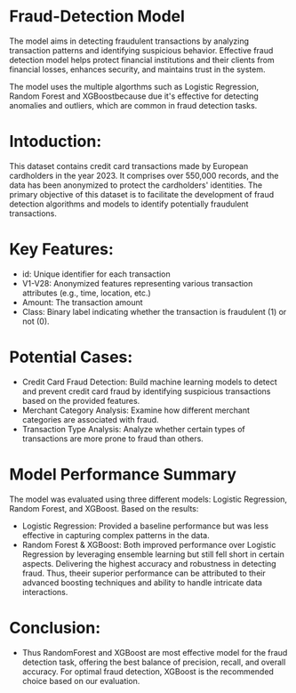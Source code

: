 # Fraud-Detection Model
The model aims in detecting fraudulent transactions by analyzing transaction patterns and identifying suspicious behavior. Effective fraud detection model helps protect financial institutions and their clients from financial losses, enhances security, and maintains trust in the system.

The model uses the multiple algorthms such as Logistic Regression, Random Forest and XGBoostbecause due it's effective for detecting anomalies and outliers, which are common in fraud detection tasks.

# Intoduction:
This dataset contains credit card transactions made by European cardholders in the year 2023. It comprises over 550,000 records, and the data has been anonymized to protect the cardholders' identities. The primary objective of this dataset is to facilitate the development of fraud detection algorithms and models to identify potentially fraudulent transactions.

# Key Features:
+ id: Unique identifier for each transaction
+ V1-V28: Anonymized features representing various transaction attributes (e.g., time, location, etc.)
+ Amount: The transaction amount
+ Class: Binary label indicating whether the transaction is fraudulent (1) or not (0).

# Potential Cases:
+ Credit Card Fraud Detection: Build machine learning models to detect and prevent credit card fraud by identifying suspicious transactions based on the provided features.
+ Merchant Category Analysis: Examine how different merchant categories are associated with fraud.
+ Transaction Type Analysis: Analyze whether certain types of transactions are more prone to fraud than others.

# Model Performance Summary
The model was evaluated using three different models: Logistic Regression, Random Forest, and XGBoost. Based on the results:

- Logistic Regression: Provided a baseline performance but was less effective in capturing complex patterns in the data.
- Random Forest & XGBoost: Both improved performance over Logistic Regression by leveraging ensemble learning but still fell short in certain aspects. Delivering the highest accuracy and robustness in detecting fraud. Thus, theeir superior performance can be attributed to their advanced boosting techniques and ability to handle intricate data interactions.

# Conclusion:
- Thus RandomForest and XGBoost are most effective model for the fraud detection task, offering the best balance of precision, recall, and overall accuracy. For optimal fraud detection, XGBoost is the recommended choice based on our evaluation.
